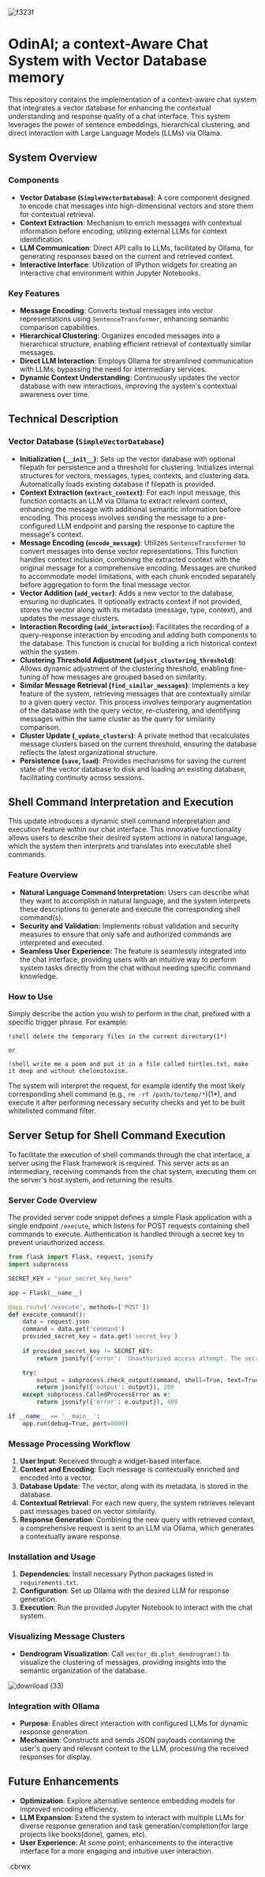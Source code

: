 ![f323f](https://github.com/cbrwx/VectorDatabaseAssistedChat/assets/81207429/06fe406c-eaf4-4aaf-8061-5461c3639a83)
# OdinAI; a context-Aware Chat System with Vector Database memory

This repository contains the implementation of a context-aware chat system that integrates a vector database for enhancing the contextual understanding and response quality of a chat interface. This system leverages the power of sentence embeddings, hierarchical clustering, and direct interaction with Large Language Models (LLMs) via Ollama.

## System Overview

### Components

- **Vector Database (`SimpleVectorDatabase`)**: A core component designed to encode chat messages into high-dimensional vectors and store them for contextual retrieval.
- **Context Extraction**: Mechanism to enrich messages with contextual information before encoding, utilizing external LLMs for context identification.
- **LLM Communication**: Direct API calls to LLMs, facilitated by Ollama, for generating responses based on the current and retrieved context.
- **Interactive Interface**: Utilization of IPython widgets for creating an interactive chat environment within Jupyter Notebooks.

### Key Features

- **Message Encoding**: Converts textual messages into vector representations using `SentenceTransformer`, enhancing semantic comparison capabilities.
- **Hierarchical Clustering**: Organizes encoded messages into a hierarchical structure, enabling efficient retrieval of contextually similar messages.
- **Direct LLM Interaction**: Employs Ollama for streamlined communication with LLMs, bypassing the need for intermediary services.
- **Dynamic Context Understanding**: Continuously updates the vector database with new interactions, improving the system's contextual awareness over time.

## Technical Description

### Vector Database (`SimpleVectorDatabase`)

- **Initialization (`__init__`)**: Sets up the vector database with optional filepath for persistence and a threshold for clustering. Initializes internal structures for vectors, messages, types, contexts, and clustering data. Automatically loads existing database if filepath is provided.
- **Context Extraction (`extract_context`)**: For each input message, this function contacts an LLM via Ollama to extract relevant context, enhancing the message with additional semantic information before encoding. This process involves sending the message to a pre-configured LLM endpoint and parsing the response to capture the message's context.
- **Message Encoding (`encode_message`)**: Utilizes `SentenceTransformer` to convert messages into dense vector representations. This function handles context inclusion, combining the extracted context with the original message for a comprehensive encoding. Messages are chunked to accommodate model limitations, with each chunk encoded separately before aggregation to form the final message vector.
- **Vector Addition (`add_vector`)**: Adds a new vector to the database, ensuring no duplicates. It optionally extracts context if not provided, stores the vector along with its metadata (message, type, context), and updates the message clusters.
- **Interaction Recording (`add_interaction`)**: Facilitates the recording of a query-response interaction by encoding and adding both components to the database. This function is crucial for building a rich historical context within the system.
- **Clustering Threshold Adjustment (`adjust_clustering_threshold`)**: Allows dynamic adjustment of the clustering threshold, enabling fine-tuning of how messages are grouped based on similarity.
- **Similar Message Retrieval (`find_similar_messages`)**: Implements a key feature of the system, retrieving messages that are contextually similar to a given query vector. This process involves temporary augmentation of the database with the query vector, re-clustering, and identifying messages within the same cluster as the query for similarity comparison.
- **Cluster Update (`_update_clusters`)**: A private method that recalculates message clusters based on the current threshold, ensuring the database reflects the latest organizational structure.
- **Persistence (`save`, `load`)**: Provides mechanisms for saving the current state of the vector database to disk and loading an existing database, facilitating continuity across sessions.

## Shell Command Interpretation and Execution

This update introduces a dynamic shell command interpretation and execution feature within our chat interface. This innovative functionality allows users to describe their desired system actions in natural language, which the system then interprets and translates into executable shell commands.

### Feature Overview

- **Natural Language Command Interpretation:** Users can describe what they want to accomplish in natural language, and the system interprets these descriptions to generate and execute the corresponding shell command(s).
- **Security and Validation:** Implements robust validation and security measures to ensure that only safe and authorized commands are interpreted and executed.
- **Seamless User Experience:** The feature is seamlessly integrated into the chat interface, providing users with an intuitive way to perform system tasks directly from the chat without needing specific command knowledge.

### How to Use

Simply describe the action you wish to perform in the chat, prefixed with a specific trigger phrase. For example:
```
!shell delete the temporary files in the current directory(1*)

or

!shell write me a poem and put it in a file called turtles.txt, make it deep and without chelonitoxism.
```
The system will interpret the request, for example identify the most likely corresponding shell command (e.g., `rm -rf /path/to/temp/*`)(1*), and execute it after performing necessary security checks and yet to be built whitelisted command filter.

## Server Setup for Shell Command Execution

To facilitate the execution of shell commands through the chat interface, a server using the Flask framework is required. This server acts as an intermediary, receiving commands from the chat system, executing them on the server's host system, and returning the results.

### Server Code Overview

The provided server code snippet defines a simple Flask application with a single endpoint `/execute`, which listens for POST requests containing shell commands to execute. Authentication is handled through a secret key to prevent unauthorized access.

```python
from flask import Flask, request, jsonify
import subprocess

SECRET_KEY = "your_secret_key_here"

app = Flask(__name__)

@app.route('/execute', methods=['POST'])
def execute_command():
    data = request.json
    command = data.get('command')
    provided_secret_key = data.get('secret_key')
    
    if provided_secret_key != SECRET_KEY:
        return jsonify({'error': 'Unauthorized access attempt. The secret key is invalid.'}), 401

    try:
        output = subprocess.check_output(command, shell=True, text=True, stderr=subprocess.STDOUT)
        return jsonify({'output': output}), 200
    except subprocess.CalledProcessError as e:
        return jsonify({'error': e.output}), 400

if __name__ == '__main__':
    app.run(debug=True, port=8000)
```

### Message Processing Workflow

1. **User Input**: Received through a widget-based interface.
2. **Context and Encoding**: Each message is contextually enriched and encoded into a vector.
3. **Database Update**: The vector, along with its metadata, is stored in the database.
4. **Contextual Retrieval**: For each new query, the system retrieves relevant past messages based on vector similarity.
5. **Response Generation**: Combining the new query with retrieved context, a comprehensive request is sent to an LLM via Ollama, which generates a contextually aware response.

### Installation and Usage

1. **Dependencies**: Install necessary Python packages listed in `requirements.txt`.
2. **Configuration**: Set up Ollama with the desired LLM for response generation.
3. **Execution**: Run the provided Jupyter Notebook to interact with the chat system.

### Visualizing Message Clusters

- **Dendrogram Visualization**: Call `vector_db.plot_dendrogram()` to visualize the clustering of messages, providing insights into the semantic organization of the database.

![download (33)](https://github.com/cbrwx/VectorDatabaseAssistedChat/assets/81207429/6fe3b10f-3ac7-42cb-afb1-51b7ebe61bfc)

### Integration with Ollama

- **Purpose**: Enables direct interaction with configured LLMs for dynamic response generation.
- **Mechanism**: Constructs and sends JSON payloads containing the user's query and relevant context to the LLM, processing the received responses for display.

## Future Enhancements

- **Optimization**: Explore alternative sentence embedding models for improved encoding efficiency.
- **LLM Expansion**: Extend the system to interact with multiple LLMs for diverse response generation and task generation/completion(for large projects like books(done), games, etc).
- **User Experience**: At some point; enhancements to the interactive interface for a more engaging and intuitive user interaction.

.cbrwx
